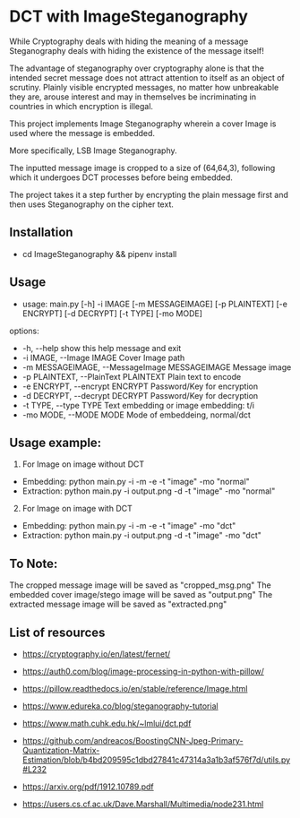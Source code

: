 # DCT with ImageSteganography

While Cryptography deals with hiding the meaning of a message
Steganography deals with hiding the existence of the message itself!

The advantage of steganography over cryptography alone is that the intended secret message does not attract attention to itself as an object of scrutiny. 
Plainly visible encrypted messages, no matter how unbreakable they are, arouse interest and may in themselves be incriminating in countries in which encryption is illegal.

This project implements Image Steganography wherein a cover Image is used where the message is embedded.

More specifically, LSB Image Steganography.

The inputted message image is cropped to a size of (64,64,3), following which it undergoes DCT processes before being embedded.

The project takes it a step further by encrypting the plain message first and then uses Steganography on the cipher text.

## Installation
* cd ImageSteganography && pipenv install

## Usage
 * usage: main.py [-h] -i IMAGE [-m MESSAGEIMAGE] [-p PLAINTEXT] [-e ENCRYPT] [-d DECRYPT] [-t TYPE] [-mo MODE]

options:
  * -h, --help            show this help message and exit
  * -i IMAGE, --Image IMAGE
                        Cover Image path
  * -m MESSAGEIMAGE, --MessageImage MESSAGEIMAGE
                        Message image
  * -p PLAINTEXT, --PlainText PLAINTEXT
                        Plain text to encode
  * -e ENCRYPT, --encrypt ENCRYPT
                        Password/Key for encryption
  * -d DECRYPT, --decrypt DECRYPT
                        Password/Key for decryption
  * -t TYPE, --type TYPE  Text embedding or image embedding: t/i
  * -mo MODE, --MODE MODE
                        Mode of embeddeing, normal/dct

## Usage example:
1. For Image on image without DCT
 * Embedding: python main.py -i <Cover image path> -m <Message image path> -e <Password for encryption> -t "image" -mo "normal"
 * Extraction: python main.py -i output.png -d <Password> -t "image" -mo "normal"
2. For Image on image with DCT
 * Embedding: python main.py -i <Cover image path> -m <Message image path> -e <Password for encryption> -t "image" -mo "dct"
 * Extraction: python main.py -i output.png -d <Password> -t "image" -mo "dct"
 
 
## To Note:
The cropped message image will be saved as "cropped_msg.png"
The embedded cover image/stego image will be saved as "output.png"
The extracted message image will be saved as "extracted.png"


## List of resources
* https://cryptography.io/en/latest/fernet/
* https://auth0.com/blog/image-processing-in-python-with-pillow/
* https://pillow.readthedocs.io/en/stable/reference/Image.html
* https://www.edureka.co/blog/steganography-tutorial

* https://www.math.cuhk.edu.hk/~lmlui/dct.pdf
* https://github.com/andreacos/BoostingCNN-Jpeg-Primary-Quantization-Matrix-Estimation/blob/b4bd209595c1dbd27841c47314a3a1b3af576f7d/utils.py#L232
* https://arxiv.org/pdf/1912.10789.pdf
* https://users.cs.cf.ac.uk/Dave.Marshall/Multimedia/node231.html 
